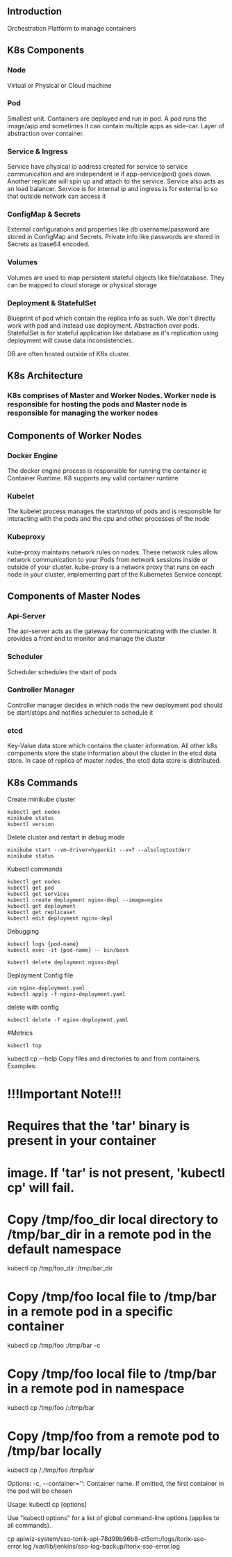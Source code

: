## Introduction
Orchestration Platform to manage containers

## K8s Components

### Node
Virtual or Physical or Cloud machine

### Pod
Smallest unit. Containers are deployed and run in pod. A pod runs the image/app and sometimes it can contain multiple apps as side-car. Layer of abstraction over container.

### Service & Ingress
Service have physical ip address created for service to service communication and are independent ie if app-service(pod) goes down. Another replicate will spin up and attach to the service.
Service also acts as an load balancer. Service is for internal ip and ingress is for external ip so that outside network can access it

### ConfigMap & Secrets
External configurations and properties like db username/password are stored in ConfigMap and Secrets. Private info like passwords are stored in Secrets as base64 encoded.

### Volumes
Volumes are used to map persistent stateful objects like file/database. They can be mapped to cloud storage or physical storage

### Deployment & StatefulSet
Blueprint of pod which contain the replica info as such. We don't directly work with pod and instead use deployment. Abstraction over pods.
StatefulSet is for stateful application like database as it's replication using deployment will cause data inconsistencies. 

DB are often hosted outside of K8s cluster.

## K8s Architecture

### K8s comprises of Master and Worker Nodes. Worker node is responsible for hosting the pods and Master node is responsible for managing the worker nodes

## Components of Worker Nodes

### Docker Engine
The docker engine process is responsible for running the container ie Container Runtime. K8 supports any valid container runtime

### Kubelet
The kubelet process manages the start/stop of pods and is responsible for interacting with the pods and the cpu and other processes of the node

### Kubeproxy
kube-proxy maintains network rules on nodes. These network rules allow network communication to your Pods from network sessions inside or outside of your cluster.
kube-proxy is a network proxy that runs on each node in your cluster, implementing part of the Kubernetes Service concept.

## Components of Master Nodes

### Api-Server
The api-server acts as the gateway for communicating with the cluster. It provides a front end to monitor and manage the cluster

### Scheduler
Scheduler schedules the start of pods

### Controller Manager
Controller manager decides in which node the new deployment pod should be start/stops and notifies scheduler to schedule it

### etcd
Key-Value data store which contains the cluster information. All other k8s components store the state information about the cluster in the etcd data store. In case of replica of master nodes, the etcd data store is distributed.

## K8s Commands
Create minikube cluster
```minikube start --vm-driver=hyperkit
kubectl get nodes
minikube status
kubectl version
```

Delete cluster and restart in debug mode
```minikube delete
minikube start --vm-driver=hyperkit --v=7 --alsologtostderr
minikube status
```

Kubectl commands
```
kubectl get nodes
kubectl get pod
kubectl get services
kubectl create deployment nginx-depl --image=nginx
kubectl get deployment
kubectl get replicaset
kubectl edit deployment nginx-depl
```
Debugging
```
kubectl logs {pod-name}
kubectl exec -it {pod-name} -- bin/bash

kubectl delete deployment nginx-depl
```

Deployment Config file
```
vim nginx-deployment.yaml
kubectl apply -f nginx-deployment.yaml
```

delete with config
```
kubectl delete -f nginx-deployment.yaml
```
#Metrics
```
kubectl top
```

kubectl cp --help
Copy files and directories to and from containers.
Examples:
# !!!Important Note!!!
# Requires that the 'tar' binary is present in your container
# image.  If 'tar' is not present, 'kubectl cp' will fail.

# Copy /tmp/foo_dir local directory to /tmp/bar_dir in a remote pod in the default namespace
kubectl cp /tmp/foo_dir <some-pod>:/tmp/bar_dir

# Copy /tmp/foo local file to /tmp/bar in a remote pod in a specific container
kubectl cp /tmp/foo <some-pod>:/tmp/bar -c <specific-container>

# Copy /tmp/foo local file to /tmp/bar in a remote pod in namespace <some-namespace>
kubectl cp /tmp/foo <some-namespace>/<some-pod>:/tmp/bar

# Copy /tmp/foo from a remote pod to /tmp/bar locally
kubectl cp <some-namespace>/<some-pod>:/tmp/foo /tmp/bar

Options:
-c, --container='': Container name. If omitted, the first container in the pod will be chosen

Usage:
kubectl cp <file-spec-src> <file-spec-dest> [options]

Use "kubectl options" for a list of global command-line options (applies to all commands).

cp apiwiz-system/sso-tonik-api-78d99b96b8-ct5cm:/logs/itorix-sso-error.log /var/lib/jenkins/sso-log-backup/itorix-sso-error.log